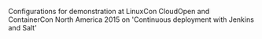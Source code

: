 Configurations for demonstration at LinuxCon CloudOpen and ContainerCon North America 2015 on 'Continuous deployment with Jenkins and Salt'
